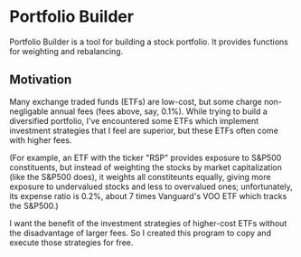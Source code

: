 # Portfolio Builder
Portfolio Builder is a tool for building a stock portfolio. It provides functions for weighting and rebalancing.

## Motivation
Many exchange traded funds (ETFs) are low-cost, but some charge non-negligable annual fees (fees above, say, 0.1%). While trying to build a diversified portfolio, I've encountered some ETFs which implement investment strategies that I feel are superior, but these ETFs often come with higher fees. 

(For example, an ETF with the ticker "RSP" provides exposure to S&P500 constituents, but instead of weighting the stocks by market capitalization (like the S&P500 does), it weights all constiteunts equally, giving more exposure to undervalued stocks and less to overvalued ones; unfortunately, its expense ratio is 0.2%, about 7 times Vanguard's VOO ETF which tracks the S&P500.)

I want the benefit of the investment strategies of higher-cost ETFs without the disadvantage of larger fees. So I created this program to copy and execute those strategies for free.